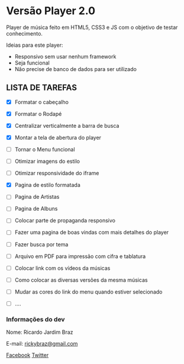 # Versão Player 2.0

Player de música feito em HTML5, CSS3 e JS com o objetivo de testar conhecimento.


Ideias para este player:
* Responsivo sem usar nenhum framework
* Seja funcional
* Não precise de banco de dados para ser utilizado

## LISTA DE TAREFAS
- [x] Formatar o cabeçalho
- [x] Formatar o Rodapé
- [x] Centralizar verticalmente a barra de busca
- [x] Montar a tela de abertura do player
- [ ] Tornar o Menu funcional
- [ ] Otimizar imagens do estilo
- [ ] Otimizar responsividade do iframe
- [x] Pagina de estilo formatada
- [ ] Pagina de Artistas
- [ ] Pagina de Albuns
- [ ] Colocar parte de propaganda responsivo
- [ ] Fazer uma pagina de boas vindas com mais detalhes do player
- [ ] Fazer busca por tema
- [ ] Arquivo em PDF para impressão com cifra e tablatura
- [ ] Colocar link com os vídeos da músicas
- [ ] Como colocar as diversas versões da mesma músicas
- [ ] Mudar as cores do link do menu quando estiver selecionado
- [ ] ....


### Informações do dev ###
Nome: Ricardo Jardim Braz

E-mail: rickybraz@gmail.com

[Facebook](https://www.facebook.com/ricardo.braz.9/)
[Twitter](https://twitter.com/poseidon_sc/)
